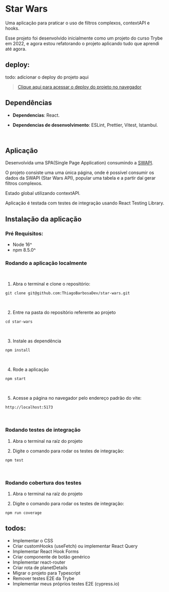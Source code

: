 # Star Wars
Uma aplicação para praticar o uso de filtros complexos, contextAPI e hooks.

Esse projeto foi desenvolvido inicialmente como um projeto do curso Trybe em 2022, e agora estou refatorando o projeto aplicando tudo que aprendi até agora.

## deploy:
todo: adicionar o deploy do projeto aqui
>[Clique aqui para acessar o deploy do projeto no navegador](https://star-wars-ncn6.vercel.app/)


## Dependências
* **Dependencias**: React.

* **Dependencias de desenvolvimento**: ESLint, Prettier, Vitest, Istambul.  
</br>

## Aplicação
Desenvolvida uma SPA(Single Page Application) consumindo a [SWAPI](https://swapi.dev/). 

O projeto consiste uma uma única página, onde é possível consumir os dados da SWAPI (Star Wars API), popular uma tabela e a partir daí gerar filtros complexos.

Estado global utilizando contextAPI.

Aplicação é testada com testes de integração usando React Testing Library.

## Instalação da aplicação

### Pré Requisitos:
* Node 16^
* npm 8.5.0^

### Rodando a aplicação localmente
<br>

1. Abra o terminal e clone o repositório:

```
git clone git@github.com:ThiagoBarbosaDev/star-wars.git
```

<br>

2. Entre na pasta do repositório referente ao projeto

```
cd star-wars
```

<br>

3. Instale as dependência

```
npm install
```

<br>

4. Rode a aplicação

```
npm start
```

<br>

5. Acesse a página no navegador pelo endereço padrão do vite:

```
http://localhost:5173
```

<br>

### Rodando testes de integração

1. Abra o terminal na raíz do projeto
   
2. Digite o comando para rodar os testes de integração:

```
npm test
```

<br>

### Rodando cobertura dos testes

1. Abra o terminal na raíz do projeto
   
2. Digite o comando para rodar os testes de integração:
```
npm run coverage
```

## todos:
- Implementar o CSS
- Criar customHooks (useFetch) ou implementar React Query
- Implementar React Hook Forms
- Criar componente de botão genérico
- Impĺementar react-router
- Criar rota de planetDetails
- Migrar o projeto para Typescript
- Remover testes E2E da Trybe
- Implementar meus próprios testes E2E (cypress.io)
